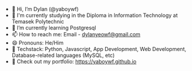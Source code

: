 - 👋 Hi, I’m Dylan (@yaboywf)
- 🏫 I'm currently studying in the Diploma in Information Technology at Temasek Polytechnic
- 🌱 I’m currently learning Postgresql
- 📫 How to reach me: Email - dylanyeowf@gmail.com
- 😄 Pronouns: He/Him
- 🧠 Techstack: Python, Javascript, App Development, Web Development, Database-related languages (MySQL, etc)
- 👀 Check out my portfolio: https://yaboywf.github.io

<!---
yaboywf/yaboywf is a ✨ special ✨ repository because its `README.md` (this file) appears on your GitHub profile.
You can click the Preview link to take a look at your changes.
--->
